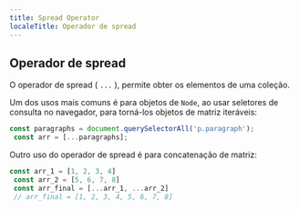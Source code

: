 ```yaml
---
title: Spread Operator
localeTitle: Operador de spread
---
```

## Operador de spread

O operador de spread ( `...` ), permite obter os elementos de uma coleção.

Um dos usos mais comuns é para objetos de `Node`, ao usar seletores de consulta no navegador, para torná-los objetos de matriz iteráveis:

```js
const paragraphs = document.querySelectorAll('p.paragraph'); 
 const arr = [...paragraphs]; 
```

Outro uso do operador de spread é para concatenação de matriz:

```js
const arr_1 = [1, 2, 3, 4] 
 const arr_2 = [5, 6, 7, 8] 
 const arr_final = [...arr_1, ...arr_2] 
 // arr_final = [1, 2, 3, 4, 5, 6, 7, 8] 
```
